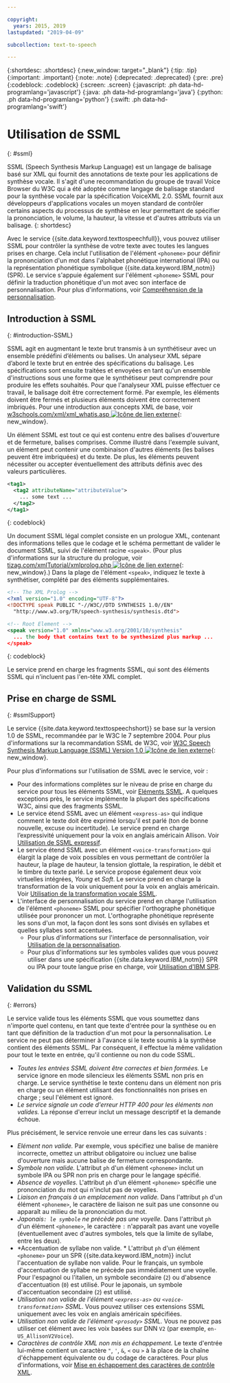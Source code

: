 ```yaml
---

copyright:
  years: 2015, 2019
lastupdated: "2019-04-09"

subcollection: text-to-speech

---
```


{:shortdesc: .shortdesc}
{:new_window: target="_blank"}
{:tip: .tip}
{:important: .important}
{:note: .note}
{:deprecated: .deprecated}
{:pre: .pre}
{:codeblock: .codeblock}
{:screen: .screen}
{:javascript: .ph data-hd-programlang='javascript'}
{:java: .ph data-hd-programlang='java'}
{:python: .ph data-hd-programlang='python'}
{:swift: .ph data-hd-programlang='swift'}

# Utilisation de SSML
{: #ssml}

SSML (Speech Synthesis Markup Language) est un langage de balisage basé sur XML qui fournit des annotations de texte pour les applications de synthèse vocale. Il s'agit d'une recommandation du groupe de travail Voice Browser du W3C qui a été adoptée comme langage de balisage standard pour la synthèse vocale par la spécification VoiceXML 2.0. SSML fournit aux développeurs d'applications vocales un moyen standard de contrôler certains aspects du processus de synthèse en leur permettant de spécifier la prononciation, le volume, la hauteur, la vitesse et d'autres attributs via un balisage.
{: shortdesc}

Avec le service {{site.data.keyword.texttospeechfull}}, vous pouvez utiliser SSML pour contrôler la synthèse de votre texte avec toutes les langues prises en charge. Cela inclut l'utilisation de l'élément `<phoneme>` pour définir la prononciation d'un mot dans l'alphabet phonétique international (IPA) ou la représentation phonétique symbolique {{site.data.keyword.IBM_notm}} (SPR). Le service s'appuie également sur l'élément `<phoneme>` SSML pour définir la traduction phonétique d'un mot avec son interface de personnalisation. Pour plus d'informations, voir [Compréhension de la personnalisation](/docs/services/text-to-speech/custom-intro.html). 

## Introduction à SSML
{: #introduction-SSML}

SSML agit en augmentant le texte brut transmis à un synthétiseur avec un ensemble prédéfini d’éléments ou balises. Un analyseur XML sépare d’abord le texte brut en entrée des spécifications du balisage. Les spécifications sont ensuite traitées et envoyées en tant qu'un ensemble d'instructions sous une forme que le synthétiseur peut comprendre pour produire les effets souhaités. Pour que l'analyseur XML puisse effectuer ce travail, le balisage doit être correctement formé. Par exemple, les éléments doivent être fermés et plusieurs éléments doivent être correctement imbriqués. Pour une introduction aux concepts XML de base, voir [w3schools.com/xml/xml_whatis.asp ![Icône de lien externe](../../icons/launch-glyph.svg "Icône de lien externe")](http://www.w3schools.com/xml/xml_whatis.asp){: new_window}.

Un élément SSML est tout ce qui est contenu entre des balises d'ouverture et de fermeture, balises comprises. Comme illustré dans l'exemple suivant, un élément peut contenir une combinaison d'autres éléments (les balises peuvent être imbriquées) et du texte. De plus, les éléments peuvent nécessiter ou accepter éventuellement des attributs définis avec des valeurs particulières. 

```xml
<tag1>
  <tag2 attributeName="attributeValue">
    ... some text ...
  </tag2>
</tag1>
```
{: codeblock}

Un document SSML légal complet consiste en un prologue XML, contenant des informations telles que le codage et le schéma permettant de valider le document SSML, suivi de l'élément racine `<speak>`. (Pour plus d'informations sur la structure du prologue, voir [tizag.com/xmlTutorial/xmlprolog.php ![Icône de lien externe](../../icons/launch-glyph.svg "Icône de lien externe")](http://www.tizag.com/xmlTutorial/xmlprolog.php){: new_window}.) Dans la plage de l'élément `<speak>`, indiquez le texte à synthétiser, complété par des éléments supplémentaires.

```xml
<!-- The XML Prolog -->
<?xml version="1.0" encoding="UTF-8"?>
<!DOCTYPE speak PUBLIC "-//W3C//DTD SYNTHESIS 1.0//EN"
  "http://www.w3.org/TR/speech-synthesis/synthesis.dtd">

<!-- Root Element -->
<speak version="1.0" xmlns="www.w3.org/2001/10/synthesis"
  ... the body that contains text to be synthesized plus markup ...
</speak>
```
{: codeblock}

Le service prend en charge les fragments SSML, qui sont des éléments SSML qui n'incluent pas l'en-tête XML complet. 

## Prise en charge de SSML
{: #ssmlSupport}

Le service {{site.data.keyword.texttospeechshort}} se base sur la version 1.0 de SSML, recommandée par le W3C le 7 septembre 2004. Pour plus d'informations sur la recommandation SSML de W3C, voir [W3C Speech Synthesis Markup Language (SSML) Version 1.0 ![Icône de lien externe](../../icons/launch-glyph.svg "Icône de lien externe")](http://www.w3.org/TR/speech-synthesis/){: new_window}.

Pour plus d'informations sur l'utilisation de SSML avec le service, voir : 

-   Pour des informations complètes sur le niveau de prise en charge du service pour tous les éléments SSML, voir [Eléments SSML](/docs/services/text-to-speech/SSML-elements.html). A quelques exceptions près, le service implémente la plupart des spécifications W3C, ainsi que des fragments SSML. 
-   Le service étend SSML avec un élément `<express-as>` qui indique comment le texte doit être exprimé lorsqu'il est parlé (ton de bonne nouvelle, excuse ou incertitude). Le service prend en charge l’expressivité uniquement pour la voix en anglais américain Allison. Voir [Utilisation de SSML expressif](/docs/services/text-to-speech/SSML-expressive.html).
-   Le service étend SSML avec un élément `<voice-transformation>` qui élargit la plage de voix possibles en vous permettant de contrôler la hauteur, la plage de hauteur, la tension glottale, la respiration, le débit et le timbre du texte parlé. Le service propose également deux voix virtuelles intégrées, *Young* et *Soft*. Le service prend en charge la transformation de la voix uniquement pour la voix en anglais américain. Voir [Utilisation de la transformation vocale SSML](/docs/services/text-to-speech/SSML-transformation.html).
-   L'interface de personnalisation du service prend en charge l'utilisation de l'élément `<phoneme>` SSML pour spécifier l'orthographe phonétique utilisée pour prononcer un mot. L'orthographe phonétique représente les sons d'un mot, la façon dont les sons sont divisés en syllabes et quelles syllabes sont accentuées. 
    -   Pour plus d'informations sur l'interface de personnalisation, voir [Utilisation de la personnalisation](/docs/services/text-to-speech/custom-intro.html).
    -   Pour plus d'informations sur les symboles valides que vous pouvez utiliser dans une spécification {{site.data.keyword.IBM_notm}} SPR ou IPA pour toute langue prise en charge, voir [Utilisation d'IBM SPR](/docs/services/text-to-speech/SPRs.html).

## Validation du SSML 
{: #errors}

Le service valide tous les éléments SSML que vous soumettez dans n'importe quel contenu, en tant que texte d'entrée pour la synthèse ou en tant que définition de la traduction d'un mot pour la personnalisation. Le service ne peut pas déterminer à l'avance si le texte soumis à la synthèse contient des éléments SSML. Par conséquent, il effectue la même validation pour tout le texte en entrée, qu'il contienne ou non du code SSML. 

-   *Toutes les entrées SSML doivent être correctes et bien formées.* Le service ignore en mode silencieux les éléments SSML non pris en charge. Le service synthétise le texte contenu dans un élément non pris en charge ou un élément utilisant des fonctionnalités non prises en charge ; seul l'élément est ignoré. 
-   *Le service signale un code d'erreur HTTP 400 pour les éléments non valides.* La réponse d'erreur inclut un message descriptif et la demande échoue. 

Plus précisément, le service renvoie une erreur dans les cas suivants : 

-   *Elément non valide.* Par exemple, vous spécifiez une balise de manière incorrecte, omettez un attribut obligatoire ou incluez une balise d'ouverture mais aucune balise de fermeture correspondante. 
-   *Symbole non valide.* L'attribut `ph` d'un élément `<phoneme>` inclut un symbole IPA ou SPR non pris en charge pour le langage spécifié. 
-   *Absence de voyelles.* L'attribut `ph` d'un élément `<phoneme>` spécifie une prononciation du mot qui n'inclut pas de voyelles. 
-   *Liaison en français à un emplacement non valide.* Dans l'attribut `ph` d'un élément `<phoneme>`, le caractère de liaison ne suit pas une consonne ou apparaît au milieu de la prononciation du mot. 
-   *Japonais` : le symbole ` ne précède pas une voyelle.* Dans l'attribut `ph` d'un élément `<phoneme>`, le caractère `:` n'apparaît pas avant une voyelle (éventuellement avec d'autres symboles, tels que la limite de syllabe, entre les deux). 
-   *Accentuation de syllabe non valide. * L'attribut `ph` d'un élément `<phoneme>` pour un SPR {{site.data.keyword.IBM_notm}} inclut l'accentuation de syllabe non valide. Pour le français, un symbole d'accentuation de syllabe ne précède pas immédiatement une voyelle. Pour l'espagnol ou l'italien, un symbole secondaire (`2`) ou d'absence d'accentuation (`0`) est utilisé. Pour le japonais, un symbole d'accentuation secondaire (`2`) est utilisé. 
-   *Utilisation non valide de l'élément `<express-as>` ou `<voice-transformation>` SSML.* Vous pouvez utiliser ces extensions SSML uniquement avec les voix en anglais américain spécifiées.
-   *Utilisation non valide de l'élément `<prosody>` SSML.* Vous ne pouvez pas utiliser cet élément avec les voix basées sur DNN `V2` (par exemple, `en-US_AllisonV2Voice`).
-   *Caractères de contrôle XML non mis en échappement.* Le texte d'entrée lui-même contient un caractère <code>&quot;</code>, <code>&apos;</code>, `&`, `<` ou `>` à la place de la chaîne d'échappement équivalente ou du codage de caractères. Pour plus d'informations, voir [Mise en échappement des caractères de contrôle XML](/docs/services/text-to-speech/http.html#escape).
